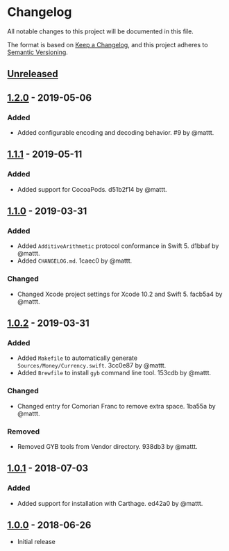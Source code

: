 # Changelog

All notable changes to this project will be documented in this file.

The format is based on [Keep a Changelog](https://keepachangelog.com/en/1.0.0/),
and this project adheres to [Semantic Versioning](https://semver.org/spec/v2.0.0.html).

## [Unreleased]

## [1.2.0] - 2019-05-06

### Added

- Added configurable encoding and decoding behavior.
  #9 by @mattt.

## [1.1.1] - 2019-05-11

### Added

- Added support for CocoaPods.
  d51b2f14 by @mattt.

## [1.1.0] - 2019-03-31

### Added

- Added `AdditiveArithmetic` protocol conformance in Swift 5.
  d1bbaf by @mattt.
- Added `CHANGELOG.md`.
  1caec0 by @mattt.
  
### Changed

- Changed Xcode project settings for Xcode 10.2 and Swift 5.
  facb5a4 by @mattt.

## [1.0.2] - 2019-03-31

### Added

- Added `Makefile` to automatically generate `Sources/Money/Currency.swift`.
  3cc0e87 by @mattt.
- Added `Brewfile` to install `gyb` command line tool.
  153cdb by @mattt.

### Changed

- Changed entry for Comorian Franc to remove extra space.
  1ba55a by @mattt.

### Removed

- Removed GYB tools from Vendor directory.
  938db3 by @mattt.

## [1.0.1] - 2018-07-03

### Added

- Added support for installation with Carthage.
  ed42a0 by @mattt.

## [1.0.0] - 2018-06-26

- Initial release

[unreleased]: https://github.com/SwiftDocOrg/doctest/compare/1.2.0...master
[1.2.0]: https://github.com/SwiftDocOrg/swift-doc/releases/tag/1.2.0
[1.1.1]: https://github.com/SwiftDocOrg/swift-doc/releases/tag/1.1.1
[1.1.0]: https://github.com/SwiftDocOrg/swift-doc/releases/tag/1.1.0
[1.0.2]: https://github.com/SwiftDocOrg/swift-doc/releases/tag/1.0.2
[1.0.1]: https://github.com/SwiftDocOrg/swift-doc/releases/tag/1.0.1
[1.0.0]: https://github.com/SwiftDocOrg/swift-doc/releases/tag/1.0.0
